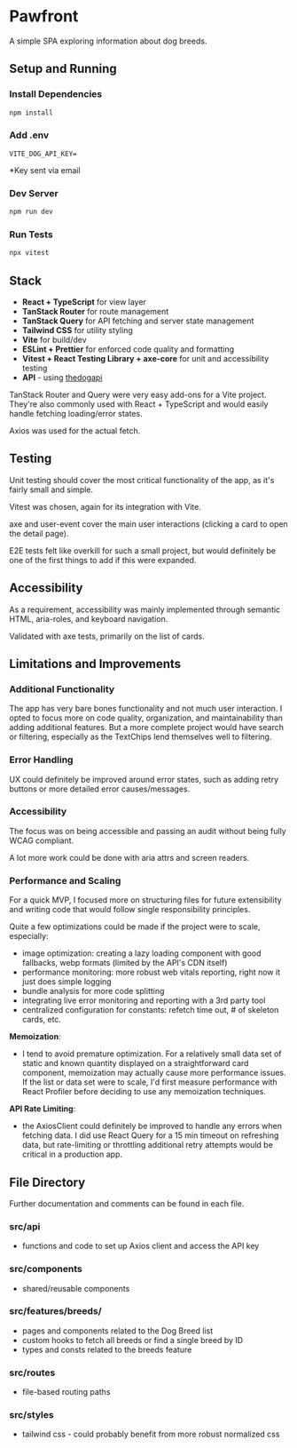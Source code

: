 # Pawfront

A simple SPA exploring information about dog breeds.

## Setup and Running

### Install Dependencies

```bash
npm install
```

### Add .env

```
VITE_DOG_API_KEY=
```

\*Key sent via email

### Dev Server

```bash
npm run dev
```

### Run Tests

```bash
npx vitest
```

## Stack

- **React + TypeScript** for view layer
- **TanStack Router** for route management
- **TanStack Query** for API fetching and server state management
- **Tailwind CSS** for utility styling
- **Vite** for build/dev
- **ESLint + Prettier** for enforced code quality and formatting
- **Vitest + React Testing Library + axe-core** for unit and accessibility testing
- **API** - using [thedogapi](https://api.thedogapi.com/v1)

TanStack Router and Query were very easy add-ons for a Vite project. They're also commonly used with React + TypeScript and would easily handle fetching loading/error states.

Axios was used for the actual fetch.

## Testing

Unit testing should cover the most critical functionality of the app, as it's fairly small and simple.

Vitest was chosen, again for its integration with Vite.

axe and user-event cover the main user interactions (clicking a card to open the detail page).

E2E tests felt like overkill for such a small project, but would definitely be one of the first things to add if this were expanded.

## Accessibility

As a requirement, accessibility was mainly implemented through semantic HTML, aria-roles, and keyboard navigation.

Validated with axe tests, primarily on the list of cards.

## Limitations and Improvements

### Additional Functionality

The app has very bare bones functionality and not much user interaction. I opted to focus more on code quality, organization, and maintainability than adding additional features. But a more complete project would have search or filtering, especially as the TextChips lend themselves well to filtering.

### Error Handling

UX could definitely be improved around error states, such as adding retry buttons or more detailed error causes/messages.

### Accessibility

The focus was on being accessible and passing an audit without being fully WCAG compliant.

A lot more work could be done with aria attrs and screen readers.

### Performance and Scaling

For a quick MVP, I focused more on structuring files for future extensibility and writing code that would follow single responsibility principles.

Quite a few optimizations could be made if the project were to scale, especially:

- image optimization: creating a lazy loading component with good fallbacks, webp formats (limited by the API's CDN itself)
- performance monitoring: more robust web vitals reporting, right now it just does simple logging
- bundle analysis for more code splitting
- integrating live error monitoring and reporting with a 3rd party tool
- centralized configuration for constants: refetch time out, # of skeleton cards, etc.

**Memoization**:

- I tend to avoid premature optimization. For a relatively small data set of static and known quantity displayed on a straightforward card component, memoization may actually cause more performance issues. If the list or data set were to scale, I'd first measure performance with React Profiler before deciding to use any memoization techniques.

**API Rate Limiting**:

- the AxiosClient could definitely be improved to handle any errors when fetching data. I did use React Query for a 15 min timeout on refreshing data, but rate-limiting or throttling additional retry attempts would be critical in a production app.

## File Directory

Further documentation and comments can be found in each file.

### src/api

- functions and code to set up Axios client and access the API key

### src/components

- shared/reusable components

### src/features/breeds/

- pages and components related to the Dog Breed list
- custom hooks to fetch all breeds or find a single breed by ID
- types and consts related to the breeds feature

### src/routes

- file-based routing paths

### src/styles

- tailwind css - could probably benefit from more robust normalized css
